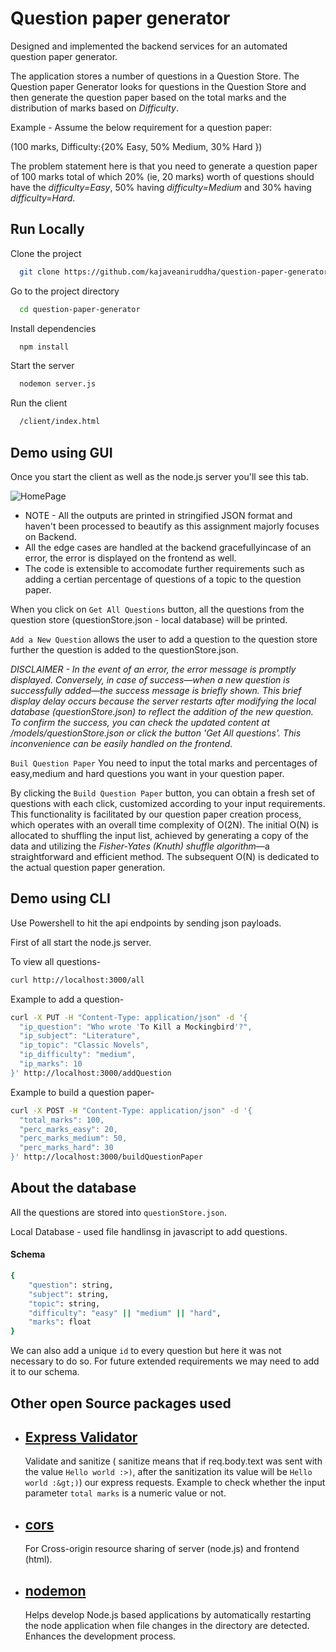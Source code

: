 
# Question paper generator 

Designed and implemented the backend services for an automated question paper generator.

The application stores a number of questions in a Question Store. The Question paper Generator looks for questions in the Question Store and then generate the question paper based on the total marks and the distribution of marks based on *Difficulty*.

Example - Assume the below requirement for a question paper:

(100 marks, Difficulty:{20% Easy, 50% Medium, 30% Hard })

The problem statement here is that you need to generate a question paper of 100 marks total of which 20% (ie, 20 marks) worth of questions should have the *difficulty=Easy*, 50% having *difficulty=Medium* and 30% having *difficulty=Hard*.


## Run Locally

Clone the project

```bash
  git clone https://github.com/kajaveaniruddha/question-paper-generator.git
```

Go to the project directory

```bash
  cd question-paper-generator
```

Install dependencies

```bash
  npm install
```

Start the server

```bash
  nodemon server.js
```

Run the client

```bash
  /client/index.html
```


## Demo using GUI

Once you start the client as well as the node.js server you'll see this tab.

![HomePage](https://github.com/kajaveaniruddha/question-paper-generator/assets/66174998/616a4880-3ff2-4803-a520-46c9c814298d)


- NOTE - All the outputs are printed in stringified JSON format and haven't been processed to beautify as this assignment majorly focuses on Backend.
- All the edge cases are handled at the backend gracefullyincase of an error, the error is displayed on the frontend as well.
- The code is extensible to accomodate further requirements such as adding a certian percentage of questions of a topic to the question paper. 


When you click on `Get All Questions` button, all the questions from the question store (questionStore.json - local database) will be printed.

`Add a New Question` allows the user to add a question to the question store further the question is added to the questionStore.json. 

*DISCLAIMER - In the event of an error, the error message is promptly displayed. Conversely, in case of success—when a new question is successfully added—the success message is briefly shown. This brief display delay occurs because the server restarts after modifying the local database (questionStore.json) to reflect the addition of the new question. To confirm the success, you can check the updated content at /models/questionStore.json or click the button 'Get All questions'. This inconvenience can be easily handled on the frontend.*

`Buil Question Paper` You need to input the total marks and percentages of easy,medium and hard questions you want in your question paper.

By clicking the `Build Question Paper` button, you can obtain a fresh set of questions with each click, customized according to your input requirements. This functionality is facilitated by our question paper creation process, which operates with an overall time complexity of O(2N). The initial O(N) is allocated to shuffling the input list, achieved by generating a copy of the data and utilizing the *Fisher-Yates (Knuth) shuffle algorithm*—a straightforward and efficient method. The subsequent O(N) is dedicated to the actual question paper generation.

## Demo using CLI

Use Powershell to hit the api endpoints by sending json payloads.

First of all start the node.js server.


To view all questions-
```bash
curl http://localhost:3000/all
```

Example to add a question-
```bash
curl -X PUT -H "Content-Type: application/json" -d '{
  "ip_question": "Who wrote 'To Kill a Mockingbird'?",
  "ip_subject": "Literature",
  "ip_topic": "Classic Novels",
  "ip_difficulty": "medium",
  "ip_marks": 10
}' http://localhost:3000/addQuestion
```
Example to build a question paper-
```bash
curl -X POST -H "Content-Type: application/json" -d '{
  "total_marks": 100,
  "perc_marks_easy": 20,
  "perc_marks_medium": 50,
  "perc_marks_hard": 30
}' http://localhost:3000/buildQuestionPaper
```
## About the database

All the questions are stored into `questionStore.json`.

Local Database - used file handlinsg in javascript to add questions.

#### Schema
```bash 
{
    "question": string,
    "subject": string,
    "topic": string,
    "difficulty": "easy" || "medium" || "hard",
    "marks": float
}
```
We can also add a unique `id` to every question but here it was not necessary to do so. For future extended requirements we may need to add it to our schema.


## Other open Source packages used


- [Express Validator](https://express-validator.github.io/docs)
    - 
     Validate and sanitize ( sanitize means that if req.body.text was sent with the value `Hello world :>)`, after the sanitization its value will be `Hello world :&gt;)`) our express requests.
     Example to check whether the input parameter `total marks` is a numeric value or not. 
    
- [cors](https://www.npmjs.com/package/cors) 
    - 
    For Cross-origin resource sharing of server (node.js) and frontend (html). 

- [nodemon](https://www.npmjs.com/package/nodemon) 
    - 
    Helps develop Node.js based applications by automatically restarting the node application when file changes in the directory are detected.
    Enhances the development process. 

